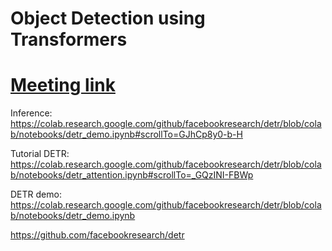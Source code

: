 # Object Detection using Transformers

# [Meeting link](https://cmu.zoom.us/j/91389034887?pwd=Wmk5QmxQQjRrVWs1emxCYkZseFdJQT09)

Inference: https://colab.research.google.com/github/facebookresearch/detr/blob/colab/notebooks/detr_demo.ipynb#scrollTo=GJhCp8y0-b-H

Tutorial DETR: https://colab.research.google.com/github/facebookresearch/detr/blob/colab/notebooks/detr_attention.ipynb#scrollTo=_GQzINI-FBWp

DETR demo: https://colab.research.google.com/github/facebookresearch/detr/blob/colab/notebooks/detr_demo.ipynb


https://github.com/facebookresearch/detr